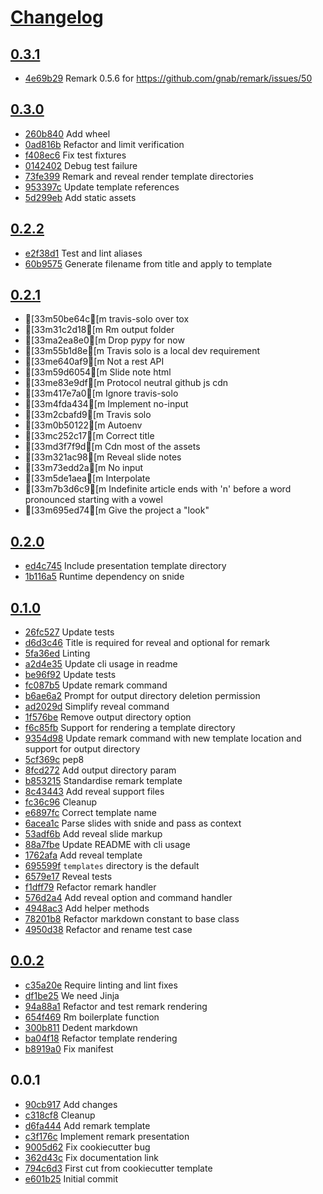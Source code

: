 # [Changelog](https://github.com/michaeljoseph/remarkable/releases)

## [0.3.1](https://github.com/michaeljoseph/remarkable/compare/0.3.0...0.3.1)

* [4e69b29](https://github.com/michaeljoseph/remarkable/commit/4e69b29) Remark 0.5.6 for https://github.com/gnab/remark/issues/50

## [0.3.0](https://github.com/michaeljoseph/remarkable/compare/0.2.2...0.3.0)

* [260b840](https://github.com/michaeljoseph/remarkable/commit/260b840) Add wheel
* [0ad816b](https://github.com/michaeljoseph/remarkable/commit/0ad816b) Refactor and limit verification
* [f408ec6](https://github.com/michaeljoseph/remarkable/commit/f408ec6) Fix test fixtures
* [0142402](https://github.com/michaeljoseph/remarkable/commit/0142402) Debug test failure
* [73fe399](https://github.com/michaeljoseph/remarkable/commit/73fe399) Remark and reveal render template directories
* [953397c](https://github.com/michaeljoseph/remarkable/commit/953397c) Update template references
* [5d299eb](https://github.com/michaeljoseph/remarkable/commit/5d299eb) Add static assets

## [0.2.2](https://github.com/michaeljoseph/remarkable/compare/0.2.1...0.2.2)

* [e2f38d1](https://github.com/michaeljoseph/remarkable/commit/e2f38d1) Test and lint aliases
* [60b9575](https://github.com/michaeljoseph/remarkable/commit/60b9575) Generate filename from title and apply to template

## [0.2.1](https://github.com/michaeljoseph/remarkable/compare/0.2.0...0.2.1)

* [33m50be64c[m travis-solo over tox
* [33m31c2d18[m Rm output folder
* [33ma2ea8e0[m Drop pypy for now
* [33m55b1d8e[m Travis solo is a local dev requirement
* [33me640af9[m Not a rest API
* [33m59d6054[m Slide note html
* [33me83e9df[m Protocol neutral github js cdn
* [33m417e7a0[m Ignore travis-solo
* [33m4fda434[m Implement no-input
* [33m2cbafd9[m Travis solo
* [33m0b50122[m Autoenv
* [33mc252c17[m Correct title
* [33md3f7f9d[m Cdn most of the assets
* [33m321ac98[m Reveal slide notes
* [33m73edd2a[m No input
* [33m5de1aea[m Interpolate
* [33m7b3d6c9[m Indefinite article ends with 'n' before a word pronounced starting with a vowel
* [33m695ed74[m Give the project a "look"

## [0.2.0](https://github.com/michaeljoseph/remarkable/compare/0.1.0...0.2.0)

* [ed4c745](https://github.com/michaeljoseph/remarkable/commit/ed4c745) Include presentation template directory
* [1b116a5](https://github.com/michaeljoseph/remarkable/commit/1b116a5) Runtime dependency on snide

## [0.1.0](https://github.com/michaeljoseph/remarkable/compare/0.0.2...0.1.0)

* [26fc527](https://github.com/michaeljoseph/remarkable/commit/26fc527) Update tests
* [d6d3c46](https://github.com/michaeljoseph/remarkable/commit/d6d3c46) Title is required for reveal and optional for remark
* [5fa36ed](https://github.com/michaeljoseph/remarkable/commit/5fa36ed) Linting
* [a2d4e35](https://github.com/michaeljoseph/remarkable/commit/a2d4e35) Update cli usage in readme
* [be96f92](https://github.com/michaeljoseph/remarkable/commit/be96f92) Update tests
* [fc087b5](https://github.com/michaeljoseph/remarkable/commit/fc087b5) Update remark command
* [b6ae6a2](https://github.com/michaeljoseph/remarkable/commit/b6ae6a2) Prompt for output directory deletion permission
* [ad2029d](https://github.com/michaeljoseph/remarkable/commit/ad2029d) Simplify reveal command
* [1f576be](https://github.com/michaeljoseph/remarkable/commit/1f576be) Remove output directory option
* [f6c85fb](https://github.com/michaeljoseph/remarkable/commit/f6c85fb) Support for rendering a template directory
* [9354d98](https://github.com/michaeljoseph/remarkable/commit/9354d98) Update remark command with new template location and support for output directory
* [5cf369c](https://github.com/michaeljoseph/remarkable/commit/5cf369c) pep8
* [8fcd272](https://github.com/michaeljoseph/remarkable/commit/8fcd272) Add output directory param
* [b853215](https://github.com/michaeljoseph/remarkable/commit/b853215) Standardise remark template
* [8c43443](https://github.com/michaeljoseph/remarkable/commit/8c43443) Add reveal support files
* [fc36c96](https://github.com/michaeljoseph/remarkable/commit/fc36c96) Cleanup
* [e6897fc](https://github.com/michaeljoseph/remarkable/commit/e6897fc) Correct template name
* [6acea1c](https://github.com/michaeljoseph/remarkable/commit/6acea1c) Parse slides with snide and pass as context
* [53adf6b](https://github.com/michaeljoseph/remarkable/commit/53adf6b) Add reveal slide markup
* [88a7fbe](https://github.com/michaeljoseph/remarkable/commit/88a7fbe) Update README with cli usage
* [1762afa](https://github.com/michaeljoseph/remarkable/commit/1762afa) Add reveal template
* [695599f](https://github.com/michaeljoseph/remarkable/commit/695599f) `templates` directory is the default
* [6579e17](https://github.com/michaeljoseph/remarkable/commit/6579e17) Reveal tests
* [f1dff79](https://github.com/michaeljoseph/remarkable/commit/f1dff79) Refactor remark handler
* [576d2a4](https://github.com/michaeljoseph/remarkable/commit/576d2a4) Add reveal option and command handler
* [4948ac3](https://github.com/michaeljoseph/remarkable/commit/4948ac3) Add helper methods
* [78201b8](https://github.com/michaeljoseph/remarkable/commit/78201b8) Refactor markdown constant to base class
* [4950d38](https://github.com/michaeljoseph/remarkable/commit/4950d38) Refactor and rename test case

## [0.0.2](https://github.com/michaeljoseph/remarkable/compare/0.0.1...0.0.2)

* [c35a20e](https://github.com/michaeljoseph/remarkable/commit/c35a20e) Require linting and lint fixes
* [df1be25](https://github.com/michaeljoseph/remarkable/commit/df1be25) We need Jinja
* [94a88a1](https://github.com/michaeljoseph/remarkable/commit/94a88a1) Refactor and test remark rendering
* [654f469](https://github.com/michaeljoseph/remarkable/commit/654f469) Rm boilerplate function
* [300b811](https://github.com/michaeljoseph/remarkable/commit/300b811) Dedent markdown
* [ba04f18](https://github.com/michaeljoseph/remarkable/commit/ba04f18) Refactor template rendering
* [b8919a0](https://github.com/michaeljoseph/remarkable/commit/b8919a0) Fix manifest

## 0.0.1 

* [90cb917](https://github.com/michaeljoseph/remarkable/commit/90cb917) Add changes
* [c318cf8](https://github.com/michaeljoseph/remarkable/commit/c318cf8) Cleanup
* [d6fa444](https://github.com/michaeljoseph/remarkable/commit/d6fa444) Add remark template
* [c3f176c](https://github.com/michaeljoseph/remarkable/commit/c3f176c) Implement remark presentation
* [9005d62](https://github.com/michaeljoseph/remarkable/commit/9005d62) Fix cookiecutter bug
* [362d43c](https://github.com/michaeljoseph/remarkable/commit/362d43c) Fix documentation link
* [794c6d3](https://github.com/michaeljoseph/remarkable/commit/794c6d3) First cut from cookiecutter template
* [e601b25](https://github.com/michaeljoseph/remarkable/commit/e601b25) Initial commit
